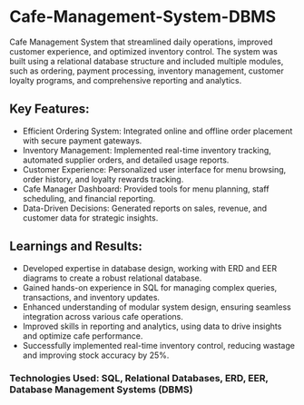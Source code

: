 # Cafe-Management-System-DBMS
Cafe Management System that streamlined daily operations, improved customer experience, and optimized inventory control. The system was built using a relational database structure and included multiple modules, such as ordering, payment processing, inventory management, customer loyalty programs, and comprehensive reporting and analytics.

## Key Features:

* Efficient Ordering System: Integrated online and offline order placement with secure payment gateways.
* Inventory Management: Implemented real-time inventory tracking, automated supplier orders, and detailed usage reports.
* Customer Experience: Personalized user interface for menu browsing, order history, and loyalty rewards tracking.
* Cafe Manager Dashboard: Provided tools for menu planning, staff scheduling, and financial reporting.
* Data-Driven Decisions: Generated reports on sales, revenue, and customer data for strategic insights.

## Learnings and Results:

* Developed expertise in database design, working with ERD and EER diagrams to create a robust relational database.
* Gained hands-on experience in SQL for managing complex queries, transactions, and inventory updates.
* Enhanced understanding of modular system design, ensuring seamless integration across various cafe operations.
* Improved skills in reporting and analytics, using data to drive insights and optimize cafe performance.
* Successfully implemented real-time inventory control, reducing wastage and improving stock accuracy by 25%.
  
### Technologies Used: SQL, Relational Databases, ERD, EER, Database Management Systems (DBMS)
